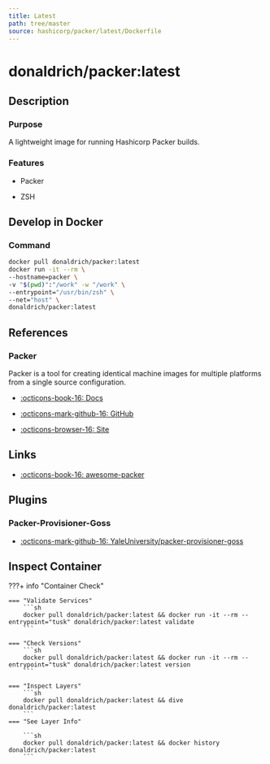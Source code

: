 ```yaml
---
title: Latest
path: tree/master
source: hashicorp/packer/latest/Dockerfile
---
```


# donaldrich/packer:latest

## Description

### Purpose

A lightweight image for running Hashicorp Packer builds.

### Features

* Packer

* ZSH

## Develop in Docker

### Command

```sh
docker pull donaldrich/packer:latest
docker run -it --rm \
--hostname=packer \
-v "$(pwd)":"/work" -w "/work" \
--entrypoint="/usr/bin/zsh" \
--net="host" \
donaldrich/packer:latest
```

## References

### Packer

Packer is a tool for creating identical machine images for multiple platforms from a single source configuration.

* [:octicons-book-16: Docs](https://www.packer.io/docs)

* [:octicons-mark-github-16: GitHub](https://github.com/hashicorp/packer)

* [:octicons-browser-16: Site](https://www.packer.io)
## Links

* [:octicons-book-16: awesome-packer](https://github.com/dawitnida/awesome-packer)

## Plugins

### Packer-Provisioner-Goss

* [:octicons-mark-github-16: YaleUniversity/packer-provisioner-goss](https://github.com/YaleUniversity/packer-provisioner-goss)

## Inspect Container

???+ info "Container Check"

    === "Validate Services"
        ```sh
        docker pull donaldrich/packer:latest && docker run -it --rm --entrypoint="tusk" donaldrich/packer:latest validate
        ```

    === "Check Versions"
        ```sh
        docker pull donaldrich/packer:latest && docker run -it --rm --entrypoint="tusk" donaldrich/packer:latest version
        ```

    === "Inspect Layers"
        ```sh
        docker pull donaldrich/packer:latest && dive donaldrich/packer:latest
        ```
    === "See Layer Info"

        ```sh
        docker pull donaldrich/packer:latest && docker history donaldrich/packer:latest
        ```
